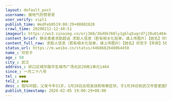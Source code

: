 ```yaml
---
layout: default_post
username: 接地气的赞哥哥
user_verify: vipl1
publish_time: WedFeb0519:00:29+08002020
crawl_time: 20200212-12:40:51
imageurl: https://wx3.sinaimg.cn/orj360/3bd9b760ly1gblq5uqrd7j20u0140442.jpg,https://wx1.sinaimg.cn/orj360/3bd9b760ly1gblq5w09k9j20u0140n33.jpg,https://wx2.sinaimg.cn/orj360/3bd9b760ly1gblq5wl6zcj20ow0u8abj.jpg
content_brief: 肺炎患者求助超话 求助人信息（若有相关化验单，请上传图片）【姓名】邓忠于【年龄】50【所在城市】武汉【所在小区、社区】硚口区城华路华生城市广场北区20栋1单元1404【患病时间】一月二十八号【联系方式】●●●【其他紧急联系人】●●●【病情描述】我叫邓超，父亲今年51岁， ...全文
content_full_raw: 求助人信息（若有相关化验单，请上传图片）【姓名】邓忠于【年龄】50【所在城市】武汉【所在小区、社区】硚口区城华路华生城市广场北区20栋1单元1404【患病时间】一月二十八号【联系方式】●●●【其他紧急联系人】●●●【病情描述】我叫邓超，父亲今年51岁，1月28日出现发烧和咳嗽症状，于1月30日到武汉市普爱医院西院区CT检查，确诊双肺病毒性肺炎，医生让回家吃药隔离治疗，我们一家三口住在一起，现在母亲与我都已感染!回家吃药治疗阶段父亲每天高烧至39度以上，至今全身酸疼，呼吸也越来越不畅，且母亲在此也开始发烧，在寻求社区、110、医院无果的情况，我也开始发烧且头疼，胸闷，呼吸困难等症状。在2月3日我打了120叫车到湖北省第三医院，检查结果医生说很严重，但现在没有病床，只能开针打，打完针都凌晨4点多了，只能我和父亲各骑一辆自行车回家，走走停停凌晨6点才到家，父亲一度不想治疗有轻生念头，但是没有父亲我们家就散了。目前我们一家三口都感染上了，一日三餐都不能保证，也没办法休息好，更谈不上医治，能不能肯请收我们住院治疗，我们在外面到处跑也是传染源，我们并不想这样，肯请大家转发一下!武汉
status_url: https://m.weibo.cn/status/4468682648064450
name_: 邓忠于
age_: 50
city_: 武汉
address_: 硚口区城华路华生城市广场北区20栋1单元1404
since_: 一月二十八号
tel_: ●●●
tel2_: ●●●
desc_: 我叫邓超，父亲今年51岁，1月28日出现发烧和咳嗽症状，于1月30日到武汉市普爱医院西院区CT检查，确诊双肺病毒性肺炎，医生让回家吃药隔离治疗，我们一家三口住在一起，现在母亲与我都已感染!回家吃药治疗阶段父亲每天高烧至39度以上，至今全身酸疼，呼吸也越来越不畅，且母亲在此也开始发烧，在寻求社区、110、医院无果的情况，我也开始发烧且头疼，胸闷，呼吸困难等症状。在2月3日我打了120叫车到湖北省第三医院，检查结果医生说很严重，但现在没有病床，只能开针打，打完针都凌晨4点多了，只能我和父亲各骑一辆自行车回家，走走停停凌晨6点才到家，父亲一度不想治疗有轻生念头，但是没有父亲我们家就散了。目前我们一家三口都感染上了，一日三餐都不能保证，也没办法休息好，更谈不上医治，能不能肯请收我们住院治疗，我们在外面到处跑也是传染源，我们并不想这样，肯请大家转发一下!武汉
publish_timestamp: 2020-02-05 19:00:29+08:00
---
```

